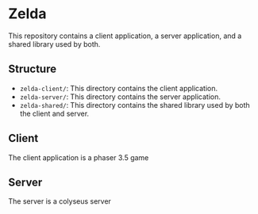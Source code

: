 # Zelda

This repository contains a client application, a server application, and a shared library used by both.

## Structure

- `zelda-client/`: This directory contains the client application.
- `zelda-server/`: This directory contains the server application.
- `zelda-shared/`: This directory contains the shared library used by both the client and server.

## Client

The client application is a phaser 3.5 game

## Server

The server is a colyseus server